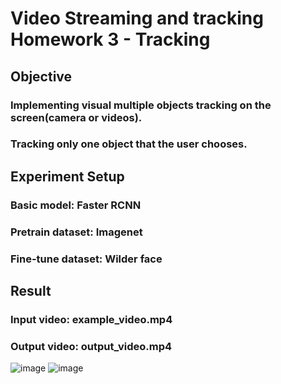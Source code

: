 # Video Streaming and tracking Homework 3 - Tracking
## Objective
### Implementing visual multiple objects tracking on the screen(camera or videos).
### Tracking only one object that the user chooses.

## Experiment Setup
### Basic model: Faster RCNN
### Pretrain dataset: Imagenet
### Fine-tune dataset: Wilder face

## Result
### Input video: example_video.mp4
### Output video: output_video.mp4
![image](https://github.com/stanley021039/human-face-tracking/blob/main/example/output_video1.gif)
![image](https://github.com/stanley021039/human-face-tracking/blob/main/example/output_video2.gif)
